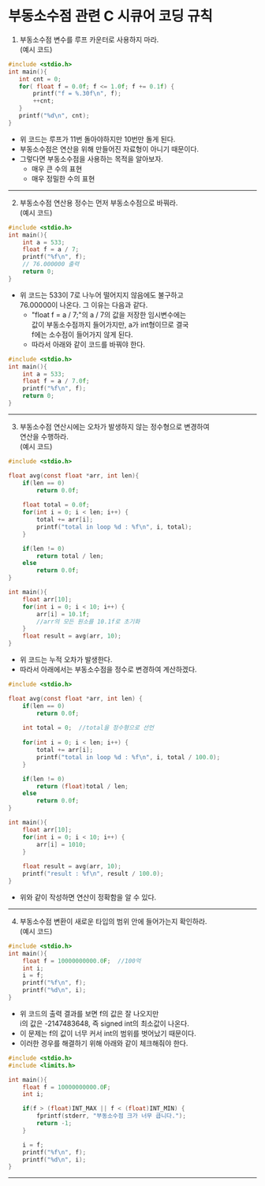 부동소수점 관련 C 시큐어 코딩 규칙
======

1. 부동소수점 변수를 루프 카운터로 사용하지 마라.   
   (예시 코드)
```C
#include <stdio.h>
int main(){
   int cnt = 0;
   for( float f = 0.0f; f <= 1.0f; f += 0.1f) {
       printf("f = %.30f\n", f);
       ++cnt;
   }
   printf("%d\n", cnt);
}
```
* 위 코드는 루프가 11번 돌아야하지만 10번만 돌게 된다.
* 부동소수점은 연산을 위해 만들어진 자료형이 아니기 때문이다.
* 그렇다면 부동소수점을 사용하는 목적을 알아보자.   
  * 매우 큰 수의 표현
  * 매우 정밀한 수의 표현
<hr/>

2. 부동소수점 연산용 정수는 먼저 부동소수점으로 바꿔라.   
   (예시 코드)
```C
#include <stdio.h>
int main(){
    int a = 533;
    float f = a / 7;
    printf("%f\n", f);
    // 76.000000 출력
    return 0;
}
```
* 위 코드는 533이 7로 나누어 떨어지지 않음에도 불구하고   
  76.00000이 나온다. 그 이유는 다음과 같다.
  * "float f = a / 7;"의 a / 7의 값을 저장한 임시변수에는   
    값이 부동소수점까지 들어가지만, a가 int형이므로 결국   
    f에는 소수점이 들어가지 않게 된다.
  * 따라서 아래와 같이 코드를 바꿔야 한다.
```C
#include <stdio.h>
int main(){
    int a = 533;
    float f = a / 7.0f;
    printf("%f\n", f);
    return 0;
}
```
<hr/>

3. 부동소수점 연산시에는 오차가 발생하지 않는 정수형으로 변경하여   
   연산을 수행하라.   
   (예시 코드)
```C
#include <stdio.h>

float avg(const float *arr, int len){
    if(len == 0)
        return 0.0f;
    
    float total = 0.0f;
    for(int i = 0; i < len; i++) {
        total += arr[i];
        printf("total in loop %d : %f\n", i, total);
    }

    if(len != 0)
        return total / len;
    else
        return 0.0f;
}

int main(){
    float arr[10];
    for(int i = 0; i < 10; i++) {
        arr[i] = 10.1f;
        //arr의 모든 원소를 10.1f로 초기화
    }
    float result = avg(arr, 10);
}
```
* 위 코드는 누적 오차가 발생한다. 
* 따라서 아래에서는 부동소수점을 정수로 변경하여 계산하겠다.
```C
#include <stdio.h>

float avg(const float *arr, int len) {
    if(len == 0)
        return 0.0f;
    
    int total = 0;  //total을 정수형으로 선언
    
    for(int i = 0; i < len; i++) {
        total += arr[i];
        printf("total in loop %d : %f\n", i, total / 100.0);
    }

    if(len != 0)
        return (float)total / len;
    else
        return 0.0f;
}

int main(){
    float arr[10];
    for(int i = 0; i < 10; i++) {
        arr[i] = 1010;
    }
    
    float result = avg(arr, 10);
    printf("result : %f\n", result / 100.0);
}
```
* 위와 같이 작성하면 연산이 정확함을 알 수 있다.
<hr/>

4. 부동소수점 변환이 새로운 타입의 범위 안에 들어가는지 확인하라.   
   (예시 코드)
```C
#include <stdio.h>
int main(){
    float f = 10000000000.0F;  //100억
    int i;
    i = f;
    printf("%f\n", f);
    printf("%d\n", i);
}
```
* 위 코드의 출력 결과를 보면 f의 값은 잘 나오지만   
  i의 값은 -2147483648, 즉 signed int의 최소값이 나온다.
* 이 문제는 f의 값이 너무 커서 int의 범위를 벗어났기 때문이다.
* 이러한 경우를 해결하기 위해 아래와 같이 체크해줘야 한다.   
```C
#include <stdio.h>
#include <limits.h>

int main(){
    float f = 10000000000.0F;
    int i;

    if(f > (float)INT_MAX || f < (float)INT_MIN) {
        fprintf(stderr, "부동소수점 크가 너무 큽니다.");
        return -1;
    }

    i = f;
    printf("%f\n", f);
    printf("%d\n", i);
}
```
<hr/>

